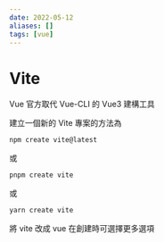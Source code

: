 ```yaml
---
date: 2022-05-12
aliases: []
tags: [vue]
---
```


# Vite

Vue 官方取代 Vue-CLI 的 Vue3 建構工具

建立一個新的 Vite 專案的方法為
```sh
npm create vite@latest 
```
或
```sh
pnpm create vite
```
或
```sh
yarn create vite
```


將 vite 改成 vue 在創建時可選擇更多選項